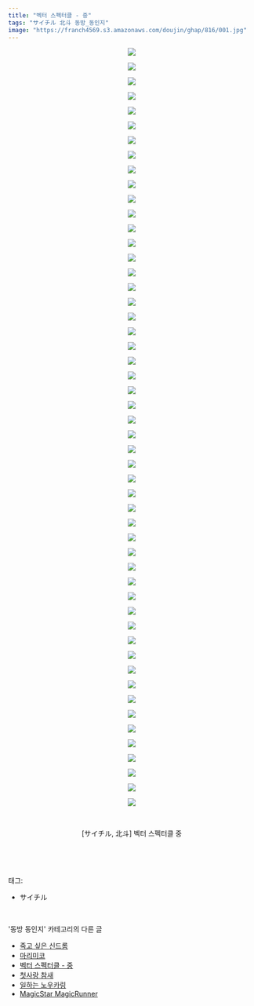 ```yaml
---
title: "벡터 스펙터클 - 중"
tags: "サイチル 北斗 동방_동인지"
image: "https://franch4569.s3.amazonaws.com/doujin/ghap/816/001.jpg"
---
```

<div class="article">
<p style="text-align: center; clear: none; float: none;"><img src="{{ site.imgserver2 }}/ghap/816/001.jpg"/></p>
<p style="text-align: center; clear: none; float: none;"><img src="{{ site.imgserver2 }}/ghap/816/002.jpg"/></p>
<p style="text-align: center; clear: none; float: none;"><img src="{{ site.imgserver2 }}/ghap/816/003.jpg"/></p>
<p style="text-align: center; clear: none; float: none;"><img src="{{ site.imgserver2 }}/ghap/816/004.jpg"/></p>
<p style="text-align: center; clear: none; float: none;"><img src="{{ site.imgserver2 }}/ghap/816/005.jpg"/></p>
<p style="text-align: center; clear: none; float: none;"><img src="{{ site.imgserver2 }}/ghap/816/006.jpg"/></p>
<p style="text-align: center; clear: none; float: none;"><img src="{{ site.imgserver2 }}/ghap/816/007.jpg"/></p>
<p style="text-align: center; clear: none; float: none;"><img src="{{ site.imgserver2 }}/ghap/816/008.jpg"/></p>
<p style="text-align: center; clear: none; float: none;"><img src="{{ site.imgserver2 }}/ghap/816/009.jpg"/></p>
<p style="text-align: center; clear: none; float: none;"><img src="{{ site.imgserver2 }}/ghap/816/010.jpg"/></p>
<p style="text-align: center; clear: none; float: none;"><img src="{{ site.imgserver2 }}/ghap/816/011.jpg"/></p>
<p style="text-align: center; clear: none; float: none;"><img src="{{ site.imgserver2 }}/ghap/816/012.jpg"/></p>
<p style="text-align: center; clear: none; float: none;"><img src="{{ site.imgserver2 }}/ghap/816/013.jpg"/></p>
<p style="text-align: center; clear: none; float: none;"><img src="{{ site.imgserver2 }}/ghap/816/014.jpg"/></p>
<p style="text-align: center; clear: none; float: none;"><img src="{{ site.imgserver2 }}/ghap/816/015.jpg"/></p>
<p style="text-align: center; clear: none; float: none;"><img src="{{ site.imgserver2 }}/ghap/816/016.jpg"/></p>
<p style="text-align: center; clear: none; float: none;"><img src="{{ site.imgserver2 }}/ghap/816/017.jpg"/></p>
<p style="text-align: center; clear: none; float: none;"><img src="{{ site.imgserver2 }}/ghap/816/018.jpg"/></p>
<p style="text-align: center; clear: none; float: none;"><img src="{{ site.imgserver2 }}/ghap/816/019.jpg"/></p>
<p style="text-align: center; clear: none; float: none;"><img src="{{ site.imgserver2 }}/ghap/816/020.jpg"/></p>
<p style="text-align: center; clear: none; float: none;"><img src="{{ site.imgserver2 }}/ghap/816/021.jpg"/></p>
<p style="text-align: center; clear: none; float: none;"><img src="{{ site.imgserver2 }}/ghap/816/022.jpg"/></p>
<p style="text-align: center; clear: none; float: none;"><img src="{{ site.imgserver2 }}/ghap/816/023.jpg"/></p>
<p style="text-align: center; clear: none; float: none;"><img src="{{ site.imgserver2 }}/ghap/816/024.jpg"/></p>
<p style="text-align: center; clear: none; float: none;"><img src="{{ site.imgserver2 }}/ghap/816/025.jpg"/></p>
<p style="text-align: center; clear: none; float: none;"><img src="{{ site.imgserver2 }}/ghap/816/026.jpg"/></p>
<p style="text-align: center; clear: none; float: none;"><img src="{{ site.imgserver2 }}/ghap/816/027.jpg"/></p>
<p style="text-align: center; clear: none; float: none;"><img src="{{ site.imgserver2 }}/ghap/816/028.jpg"/></p>
<p style="text-align: center; clear: none; float: none;"><img src="{{ site.imgserver2 }}/ghap/816/029.jpg"/></p>
<p style="text-align: center; clear: none; float: none;"><img src="{{ site.imgserver2 }}/ghap/816/030.jpg"/></p>
<p style="text-align: center; clear: none; float: none;"><img src="{{ site.imgserver2 }}/ghap/816/031.jpg"/></p>
<p style="text-align: center; clear: none; float: none;"><img src="{{ site.imgserver2 }}/ghap/816/032.jpg"/></p>
<p style="text-align: center; clear: none; float: none;"><img src="{{ site.imgserver2 }}/ghap/816/033.jpg"/></p>
<p style="text-align: center; clear: none; float: none;"><img src="{{ site.imgserver2 }}/ghap/816/034.jpg"/></p>
<p style="text-align: center; clear: none; float: none;"><img src="{{ site.imgserver2 }}/ghap/816/035.jpg"/></p>
<p style="text-align: center; clear: none; float: none;"><img src="{{ site.imgserver2 }}/ghap/816/036.jpg"/></p>
<p style="text-align: center; clear: none; float: none;"><img src="{{ site.imgserver2 }}/ghap/816/037.jpg"/></p>
<p style="text-align: center; clear: none; float: none;"><img src="{{ site.imgserver2 }}/ghap/816/038.jpg"/></p>
<p style="text-align: center; clear: none; float: none;"><img src="{{ site.imgserver2 }}/ghap/816/039.jpg"/></p>
<p style="text-align: center; clear: none; float: none;"><img src="{{ site.imgserver2 }}/ghap/816/040.jpg"/></p>
<p style="text-align: center; clear: none; float: none;"><img src="{{ site.imgserver2 }}/ghap/816/041.jpg"/></p>
<p style="text-align: center; clear: none; float: none;"><img src="{{ site.imgserver2 }}/ghap/816/042.jpg"/></p>
<p style="text-align: center; clear: none; float: none;"><img src="{{ site.imgserver2 }}/ghap/816/043.jpg"/></p>
<p style="text-align: center; clear: none; float: none;"><img src="{{ site.imgserver2 }}/ghap/816/044.jpg"/></p>
<p style="text-align: center; clear: none; float: none;"><img src="{{ site.imgserver2 }}/ghap/816/045.jpg"/></p>
<p style="text-align: center; clear: none; float: none;"><img src="{{ site.imgserver2 }}/ghap/816/046.jpg"/></p>
<p style="text-align: center; clear: none; float: none;"><img src="{{ site.imgserver2 }}/ghap/816/047.jpg"/></p>
<p style="text-align: center; clear: none; float: none;"><img src="{{ site.imgserver2 }}/ghap/816/048.jpg"/></p>
<p style="text-align: center; clear: none; float: none;"><img src="{{ site.imgserver2 }}/ghap/816/049.jpg"/></p>
<p style="text-align: center; clear: none; float: none;"><img src="{{ site.imgserver2 }}/ghap/816/050.jpg"/></p>
<p style="text-align: center; clear: none; float: none;"><img src="{{ site.imgserver2 }}/ghap/816/051.jpg"/></p>
<p style="text-align: center; clear: none; float: none;"><img src="{{ site.imgserver2 }}/ghap/816/052.jpg"/></p>
<p style="text-align: center; clear: none; float: none;"><br/></p>
<p style="text-align: center; clear: none; float: none;">[サイチル, 北斗] 벡터 스펙터클 중</p>
<p><br/></p>
</div><br/>
<div class="tagTrail">
<p>태그: </p>
<ul>
<li>サイチル</li>
</ul>
</div><br/>
<div class="another">
<p>'동방 동인지' 카테고리의 다른 글</p>
<ul>
<li><a href="/ghap_818">죽고 싶은 신드롬</a></li>
<li><a href="/ghap_817">마리미코</a></li>
<li><a href="/ghap_816">벡터 스펙터클 - 중</a></li>
<li><a href="/ghap_815">첫사랑 참새</a></li>
<li><a href="/ghap_813">일하는 노우카링</a></li>
<li><a href="/ghap_811">MagicStar MagicRunner</a></li>
</ul>
</div><br/>
<div class="cb_module cb_fluid">
<div class="cb_wrt cb_profile">
</div><!-- commentList close -->
</div><br/>
